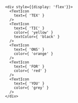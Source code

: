     <div style={{display: 'flex'}}>
      <TextIcon
        text={ 'TEX' }
      />
      <TextIcon
        text={ 'TIC' }
        color={ 'yellow' }
        textColor={ 'black' }
      />
      <TextIcon
        text={ 'ONS' }
        color={ 'orange' }
      />
      <TextIcon
        text={ 'FOR' }
        color={ 'red' }
      />
      <TextIcon
        text={ 'YOU' }
        color={ 'grey' }
      />
    </div>
